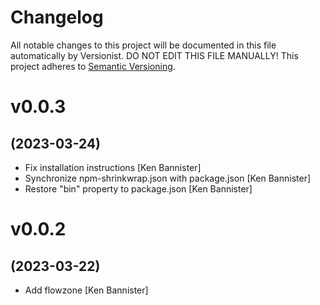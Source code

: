 # Changelog

All notable changes to this project will be documented in this file
automatically by Versionist. DO NOT EDIT THIS FILE MANUALLY!
This project adheres to [Semantic Versioning](http://semver.org/).

# v0.0.3
## (2023-03-24)

* Fix installation instructions [Ken Bannister]
* Synchronize npm-shrinkwrap.json with package.json [Ken Bannister]
* Restore "bin" property to package.json [Ken Bannister]

# v0.0.2
## (2023-03-22)

* Add flowzone [Ken Bannister]

